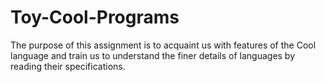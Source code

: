 # Toy-Cool-Programs
The purpose of this assignment is to acquaint us with features of the Cool language and train us to understand the finer details of languages by reading their specifications.
